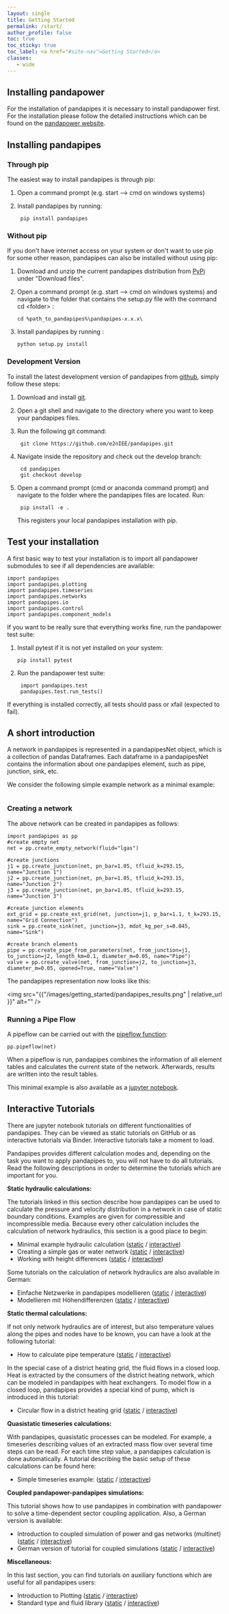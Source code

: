 ```yaml
---
layout: single
title: Getting Started
permalink: /start/
author_profile: false
toc: true
toc_sticky: true
toc_label: <a href="#site-nav">Getting Started</a>
classes:
   - wide
---
```



## Installing pandapower

For the installation of pandapipes it is necessary to install pandapower first. For the installation please follow the detailed instructions which can be found on the [pandapower website](http://www.pandapower.org/start/). 



<h2 id="install">Installing pandapipes</h2>
        
<h3 id="pip">Through pip</h3>

The easiest way to install pandapipes is through pip:

1. Open a command prompt (e.g. start --> cmd on windows systems)

2. Install pandapipes by running:

        pip install pandapipes

<h3 id="nopip">Without pip</h3>

If you don't have internet access on your system or don't want to use pip for some other reason, pandapipes can also be installed without using pip:

1.  Download and unzip the current pandapipes distribution from [PyPi](https://pypi.org/project/pandapower/) under "Download files".
2.  Open a command prompt (e.g. start --> cmd on windows systems) and navigate to the folder that contains the setup.py file with the command cd
    \<folder\> :

        cd %path_to_pandapipes%\pandapipes-x.x.x\

3.  Install pandapipes by running :

        python setup.py install

<h3 id="develop">Development Version</h3>

To install the latest development version of pandapipes from [github](https://github.com/e2nIEE/pandapipes), simply follow these steps:

1. Download and install [git](https://git-scm.com). 

2. Open a git shell and navigate to the directory where you want to keep your pandapipes files.

3. Run the following git command:

        git clone https://github.com/e2nIEE/pandapipes.git

4. Navigate inside the repository and check out the develop branch:

        cd pandapipes
        git checkout develop
       
5. Open a command prompt (cmd or anaconda command prompt) and navigate to the folder where the pandapipes files are located. Run:

        pip install -e .
        
   This registers your local pandapipes installation with pip.
        
## Test your installation <a name="test"></a>

A first basic way to test your installation is to import all pandapower submodules to see if all dependencies are available:

    import pandapipes
    import pandapipes.plotting
    import pandapipes.timeseries
    import pandapipes.networks
    import pandapipes.io
    import pandapipes.control
    import pandapipes.component_models
    
   
If you want to be really sure that everything works fine, run the pandapower test suite:

1.  Install pytest if it is not yet installed on your system:

        pip install pytest

2. Run the pandapower test suite:

        import pandapipes.test
        pandapipes.test.run_tests()

If everything is installed correctly, all tests should pass or xfail (expected to fail).


## A short introduction <a name="intro"></a>

A network in pandapipes is represented in a pandapipesNet object, which
is a collection of pandas Dataframes. Each dataframe in a pandapipesNet
contains the information about one pandapipes element, such as pipe,
junction, sink, etc.

We consider the following simple example network as a minimal
example:

<center><img src="{{"/images/getting_started/simple_network.png" | relative_url }}" alt="" /></center>

### Creating a network

The above network can be created in pandapipes as follows:

    import pandapipes as pp
    #create empty net
    net = pp.create_empty_network(fluid="lgas")

    #create junctions
    j1 = pp.create_junction(net, pn_bar=1.05, tfluid_k=293.15, name="Junction 1")
    j2 = pp.create_junction(net, pn_bar=1.05, tfluid_k=293.15, name="Junction 2")
    j3 = pp.create_junction(net, pn_bar=1.05, tfluid_k=293.15, name="Junction 3")

    #create junction elements
    ext_grid = pp.create_ext_grid(net, junction=j1, p_bar=1.1, t_k=293.15, name="Grid Connection")
    sink = pp.create_sink(net, junction=j3, mdot_kg_per_s=0.045, name="Sink")

    #create branch elements
    pipe = pp.create_pipe_from_parameters(net, from_junction=j1, to_junction=j2, length_km=0.1, diameter_m=0.05, name="Pipe")
    valve = pp.create_valve(net, from_junction=j2, to_junction=j3, diameter_m=0.05, opened=True, name="Valve")



The pandapipes representation now looks like this:

<img src="{{"/images/getting_started/pandapipes_results.png" | relative_url }}" alt="" />


### Running a Pipe Flow

A pipeflow can be carried out with the [pipeflow function](https://pandapipes.readthedocs.io/en/latest/pipeflow/run.html):

    pp.pipeflow(net)

When a pipeflow is run, pandapipes combines the information of all
element tables and calculates the current state of the network. Afterwards, results are written into the
result tables.


This minimal example is also available as a [jupyter notebook].

  [jupyter notebook]: https://github.com/e2nIEE/pandapipes/blob/master/tutorials/Minimal%20Example.ipynb


  
## Interactive Tutorials <a name="tutorials"></a>

There are jupyter notebook tutorials on different functionalities of pandapipes. They can be viewed as static
tutorials on GitHub or as interactive tutorials via Binder. Interactive tutorials take a moment to load.

Pandapipes provides different calculation modes and, depending on the task you want to apply pandapipes to, you
will not have to do all tutorials. Read the following descriptions in order to determine the tutorials which
are important for you.

<b>Static hydraulic calculations:</b>

The tutorials linked in this section describe how pandapipes can be used to calculate the pressure and
velocity distribution in a network in case of static boundary conditions. Examples are given for compressible and incompressible 
media. Because every other calculation includes the calculation of network hydraulics, this section is a good
place to begin:

   -  Minimal example hydraulic calculation ([static](https://github.com/e2nIEE/pandapipes/blob/master/tutorials/minimal_example.ipynb) / [interactive](https://mybinder.org/v2/gh/e2nIEE/pandapipes/master?filepath=tutorials/minimal_example.ipynb))
   -  Creating a simple gas or water network ([static](https://github.com/e2nIEE/pandapipes/blob/master/tutorials/creating_a_simple_network.ipynb) / [interactive](https://mybinder.org/v2/gh/e2nIEE/pandapipes/master?filepath=tutorials/creating_a_simple_network.ipynb))
   -  Working with height differences ([static](https://github.com/e2nIEE/pandapipes/blob/develop/tutorials/height_difference_example.ipynb) / [interactive](https://mybinder.org/v2/gh/e2nIEE/pandapipes/master?filepath=tutorials/height_difference_example.ipynb))
   
Some tutorials on the calculation of network hydraulics are also available in German:

 -  Einfache Netzwerke in pandapipes modellieren ([static](https://github.com/e2nIEE/pandapipes/blob/master/tutorials/ein_einfaches_netz_erstellen.ipynb) / [interactive](https://mybinder.org/v2/gh/e2nIEE/pandapipes/master?filepath=tutorials/ein_einfaches_netz_erstellen.ipynb.ipynb))
 -  Modellieren mit Höhendifferenzen ([static](https://github.com/e2nIEE/pandapipes/blob/master/tutorials/höhendifferenzen.ipynb) / [interactive](https://mybinder.org/v2/gh/e2nIEE/pandapipes/master?filepath=tutorials/höhendifferenzen.ipynb.ipynb))

<b>Static thermal calculations:</b>

If not only network hydraulics are of interest, but also temperature values along the pipes and nodes have to be known,
you can have a look at the following tutorial:

   -  How to calculate pipe temperature ([static](https://github.com/e2nIEE/pandapipes/blob/master/tutorials/temperature_calculation.ipynb) / [interactive](https://mybinder.org/v2/gh/e2nIEE/pandapipes/master?filepath=tutorials/temperature_calculation.ipynb))
   
In the special case of a district heating grid, the fluid flows in a closed loop. Heat is extracted by the consumers
of the district heating network, which can be modeled in pandapipes with heat exchangers. To model flow in a closed
loop, pandapipes provides a special kind of pump, which is introduced in this tutorial:

   -  Circular flow in a district heating grid ([static](https://github.com/e2nIEE/pandapipes/blob/master/tutorials/circular_flow_in_a_district_heating_grid.ipynb) / [interactive](https://mybinder.org/v2/gh/e2nIEE/pandapipes/master?filepath=tutorials/circular_flow_in_a_district_heating_grid.ipynb))

<b>Quasistatic timeseries calculations:</b>

With pandapipes, quasistatic processes can be modeled. For example, a timeseries describing values of an extracted
mass flow over several time steps can be read. For each time step value, a pandapipes calculation is done automatically.
A tutorial describing the basic setup of these calculations can be found here:

   -  Simple timeseries example: ([static](https://github.com/e2nIEE/pandapipes/blob/develop/tutorials/simple_time_series_example.ipynb) / [interactive](https://mybinder.org/v2/gh/e2nIEE/pandapipes/master?filepath=tutorials/simple_time_series_example.ipynb))

<b>Coupled pandapower-pandapipes simulations:</b>

This tutorial shows how to use pandapipes in combination with pandapower to solve a time-dependent
sector coupling application. Also, a German version is available:

   -  Introduction to coupled simulation of power and gas networks (multinet) ([static](https://github.com/e2nIEE/pandapipes/blob/develop/tutorials/coupled_nets_h2_p2g2p.ipynb) / [interactive](https://mybinder.org/v2/gh/e2nIEE/pandapipes/master?filepath=tutorials/coupled_nets_h2_p2g2p.ipynb))
   -  German version of tutorial for coupled simulations ([static](https://github.com/e2nIEE/pandapipes/blob/develop/tutorials/multienergienetze.ipynb) / [interactive](https://mybinder.org/v2/gh/e2nIEE/pandapipes/master?filepath=tutorials/multienergienetze.ipynb))
   
<b>Miscellaneous:</b>   
   
In this last section, you can find tutorials on auxiliary functions which are useful for all pandapipes users:
   -  Introduction to Plotting ([static](https://github.com/e2nIEE/pandapipes/blob/master/tutorials/simple_plot.ipynb) / [interactive](https://mybinder.org/v2/gh/e2nIEE/pandapipes/master?filepath=tutorials/simple_plot.ipynb))
   -  Standard type and fluid library ([static](https://github.com/e2nIEE/pandapipes/blob/develop/tutorials/standard_libraries.ipynb) / [interactive](https://mybinder.org/v2/gh/e2nIEE/pandapipes/master?filepath=%2Ftutorials%2Fstandard_libraries.ipynb))
   





